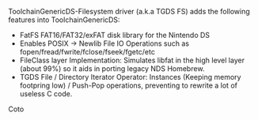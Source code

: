 ToolchainGenericDS-Filesystem driver (a.k.a TGDS FS) adds the following features into ToolchainGenericDS:
   - FatFS FAT16/FAT32/exFAT disk library for the Nintendo DS
   - Enables POSIX -> Newlib File IO Operations such as fopen/fread/fwrite/fclose/fseek/fgetc/etc
   - FileClass layer Implementation: Simulates libfat in the high level layer (about 99%) so it aids in porting legacy NDS Homebrew.
   - TGDS File / Directory Iterator Operator: Instances (Keeping memory footpring low) / Push-Pop operations, preventing to rewrite a lot of useless C code.

Coto
